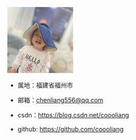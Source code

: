 ![logo](assets/my.png)

- 属地：福建省福州市

- 邮箱：chenliang556@qq.com

- csdn：https://blog.csdn.net/coooliang

- github: https://github.com/coooliang
